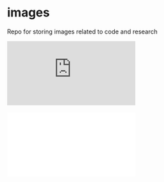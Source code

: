 # images
Repo for storing images related to code and research

<embed src="https://github.com/tomoleary/images/main/hippyflow/parametric_mapping.pdf" type="application/pdf">

<object data="https://github.com/tomoleary/images/main/hippyflow/parametric_mapping.pdf" type="application/pdf" width="100%">


![](hippyflow/parametric_mapping.pdf)